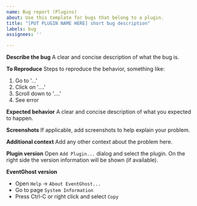 ```yaml
---
name: Bug report (Plugins)
about: Use this template for bugs that belong to a plugin.
title: "[PUT PLUGIN NAME HERE] short bug description"
labels: bug
assignees: ''

---
```


**Describe the bug**
A clear and concise description of what the bug is.

**To Reproduce**
Steps to reproduce the behavior, something like:
1. Go to '...'
2. Click on '....'
3. Scroll down to '....'
4. See error

**Expected behavior**
A clear and concise description of what you expected to happen.

**Screenshots**
If applicable, add screenshots to help explain your problem.

**Additional context**
Add any other context about the problem here.

**Plugin version**
Open `Add Plugin...` dialog and select the plugin. On the right side the version information will be shown (if available).

**EventGhost version**
- Open `Help` -> `About EventGhost...`
- Go to page `System Information`
- Press Ctrl-C or right click and select `Copy`
